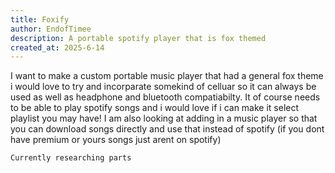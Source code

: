 ```yaml
---
title: Foxify
author: EndofTimee
description: A portable spotify player that is fox themed
created_at: 2025-6-14
---
```


I want to make a custom portable music player that had a general fox theme
i would love to try and incorparate somekind of celluar so it can always be used as well as headphone and bluetooth compatiabilty. It of course needs to be able to play spotify songs and i would love if i can make it select playlist you may have! I am also looking at adding in a music player so that you can download songs directly and use that instead of spotify (if you dont have premium or yours songs just arent on spotify)
~~~~~~~~~~~~~~~~~~~~~~~~~~~~~~~~~~~~~~~~~~~~~~~~~~~``
Currently researching parts